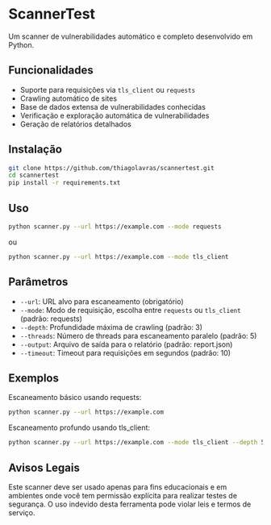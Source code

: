 # ScannerTest

Um scanner de vulnerabilidades automático e completo desenvolvido em Python.

## Funcionalidades

- Suporte para requisições via `tls_client` ou `requests`
- Crawling automático de sites
- Base de dados extensa de vulnerabilidades conhecidas
- Verificação e exploração automática de vulnerabilidades
- Geração de relatórios detalhados

## Instalação

```bash
git clone https://github.com/thiagolavras/scannertest.git
cd scannertest
pip install -r requirements.txt
```

## Uso

```bash
python scanner.py --url https://example.com --mode requests
```

ou

```bash
python scanner.py --url https://example.com --mode tls_client
```

## Parâmetros

- `--url`: URL alvo para escaneamento (obrigatório)
- `--mode`: Modo de requisição, escolha entre `requests` ou `tls_client` (padrão: requests)
- `--depth`: Profundidade máxima de crawling (padrão: 3)
- `--threads`: Número de threads para escaneamento paralelo (padrão: 5)
- `--output`: Arquivo de saída para o relatório (padrão: report.json)
- `--timeout`: Timeout para requisições em segundos (padrão: 10)

## Exemplos

Escaneamento básico usando requests:
```bash
python scanner.py --url https://example.com
```

Escaneamento profundo usando tls_client:
```bash
python scanner.py --url https://example.com --mode tls_client --depth 5 --threads 10
```

## Avisos Legais

Este scanner deve ser usado apenas para fins educacionais e em ambientes onde você tem permissão explícita para realizar testes de segurança. O uso indevido desta ferramenta pode violar leis e termos de serviço.